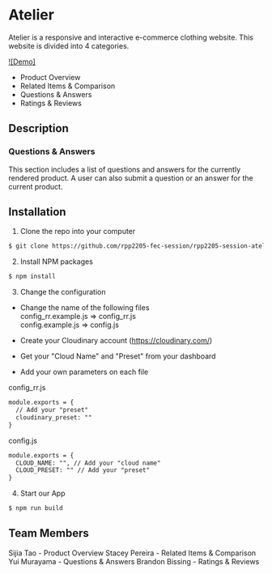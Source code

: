 # Atelier
Atelier is a responsive and interactive e-commerce clothing website.
This website is divided into 4 categories.

[![Demo]](https://user-images.githubusercontent.com/57865436/199666313-ef292c70-bb0d-461a-a618-a6a3c224423f.mp4)

- Product Overview
- Related Items & Comparison
- Questions & Answers
- Ratings & Reviews

## Description
### Questions & Answers
This section includes a list of questions and answers for the currently rendered product.
A user can also submit a question or an answer for the current product.

## Installation
1. Clone the repo into your computer <br>
```sh
$ git clone https://github.com/rpp2205-fec-session/rpp2205-session-atelier.git
```

2. Install NPM packages <br>
```sh
$ npm install
```

3. Change the configuration <br>
* Change the name of the following files <br>
  config_rr.example.js => config_rr.js <br>
  config.example.js => config.js

* Create your Cloudinary account (https://cloudinary.com/)
* Get your "Cloud Name" and "Preset" from your dashboard
* Add your own parameters on each file

config_rr.js
```html
module.exports = {
  // Add your "preset"
  cloudinary_preset: ""
}
```

config.js
```html
module.exports = {
  CLOUD_NAME: "", // Add your "cloud name"
  CLOUD_PRESET: "" // Add your "preset"
}
```

4. Start our App <br>
```sh
$ npm run build
```

## Team Members
Sijia Tao - Product Overview
Stacey Pereira - Related Items & Comparison
Yui Murayama - Questions & Answers
Brandon Bissing - Ratings & Reviews
